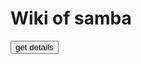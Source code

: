 
# Wiki of samba 
<a href="https://github.com/achiver527/Samba/blob/master/READMeE.md" ><button>get details</button></a>
